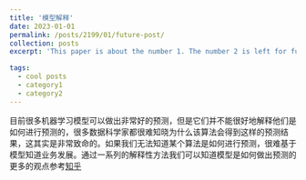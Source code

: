 ```yaml
---
title: '模型解释'
date: 2023-01-01
permalink: /posts/2199/01/future-post/
collection: posts
excerpt: 'This paper is about the number 1. The number 2 is left for future work.'

tags:
  - cool posts
  - category1
  - category2
---
```


目前很多机器学习模型可以做出非常好的预测，但是它们并不能很好地解释他们是如何进行预测的，很多数据科学家都很难知晓为什么该算法会得到这样的预测结果，这其实是非常致命的。如果我们无法知道某个算法是如何进行预测，很难基于模型知道业务发展。通过一系列的解释性方法我们可以知道模型是如何做出预测的
更多的观点参考[知乎](https://zhuanlan.zhihu.com/p/435528676)









<!--Getting started>
This post will show up by default. To disable scheduling of future posts, edit `config.yml` and set `future: false`. 
 **加粗**!-->








